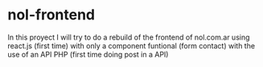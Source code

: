 # nol-frontend
In this proyect I will try to do a rebuild of the frontend of nol.com.ar using react.js (first time) with only a component funtional (form contact) with the use of an API PHP (first time doing post in a API)
